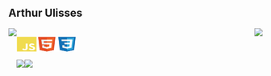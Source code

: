 ## Arthur Ulisses
<div align="center">
<div align="center">
  <a href="https://github.com/arthurulisses">
  <img height="180em" src="https://github-readme-stats.vercel.app/api?username=arthurulisses&show_icons=true&theme=codeSTACKr&include_all_commits=true&count_private=true" align="left"/>
  <img height="180em" src="https://github-readme-stats.vercel.app/api/top-langs/?username=arthurulisses&layout=compact&langs_count=7&theme=codeSTACKr"align="right"/>
</div>
<div style="display: inline_block"><br>
  <img align="left" alt="Js" height="30" width="40" src="https://raw.githubusercontent.com/devicons/devicon/master/icons/javascript/javascript-plain.svg">
  <img align="left" alt="HTML" height="30" width="40" src="https://raw.githubusercontent.com/devicons/devicon/master/icons/html5/html5-original.svg">
  <img align="left" alt="CSS" height="30" width="40" src="https://raw.githubusercontent.com/devicons/devicon/master/icons/css3/css3-original.svg">
  
</div>
<br>
 
  ##
  
 <div> 
  <a href="https://www.instagram.com/arthurulisses.l/?utm_medium=copy_link" target="_blank"><img src="https://img.shields.io/badge/-Instagram-%23E4405F?style=for-the-badge&logo=instagram&logoColor=white" target="_blank" align="left"></a>
   <a href="https://api.whatsapp.com/send?phone=88992095877" target="_blank"><img src="https://img.shields.io/badge/WhatsApp-25D366?style=for-the-badge&logo=whatsapp&logoColor=white" target="_blank" align="left"></a>
 <br>
</div>
